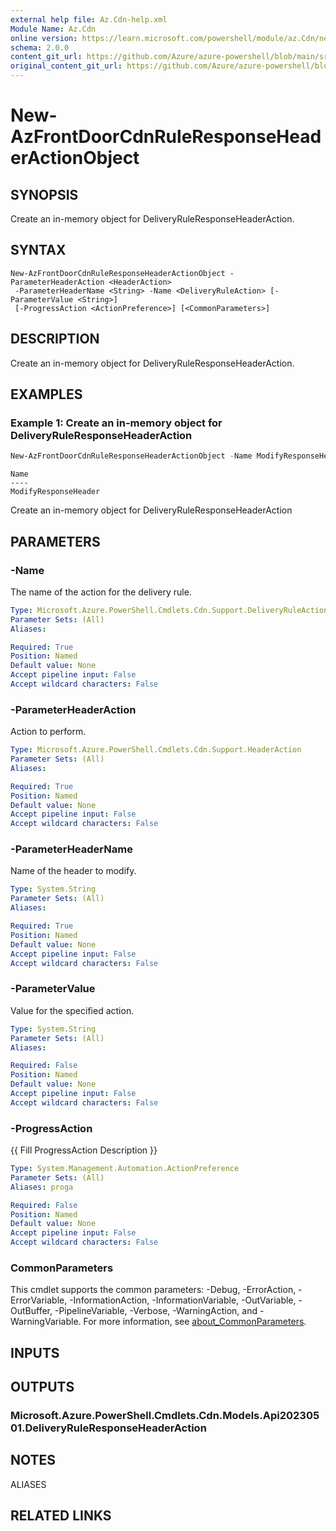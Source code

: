 ```yaml
---
external help file: Az.Cdn-help.xml
Module Name: Az.Cdn
online version: https://learn.microsoft.com/powershell/module/az.Cdn/new-AzFrontDoorCdnRuleResponseHeaderActionObject
schema: 2.0.0
content_git_url: https://github.com/Azure/azure-powershell/blob/main/src/Cdn/Cdn/help/New-AzFrontDoorCdnRuleResponseHeaderActionObject.md
original_content_git_url: https://github.com/Azure/azure-powershell/blob/main/src/Cdn/Cdn/help/New-AzFrontDoorCdnRuleResponseHeaderActionObject.md
---
```


# New-AzFrontDoorCdnRuleResponseHeaderActionObject

## SYNOPSIS
Create an in-memory object for DeliveryRuleResponseHeaderAction.

## SYNTAX

```
New-AzFrontDoorCdnRuleResponseHeaderActionObject -ParameterHeaderAction <HeaderAction>
 -ParameterHeaderName <String> -Name <DeliveryRuleAction> [-ParameterValue <String>]
 [-ProgressAction <ActionPreference>] [<CommonParameters>]
```

## DESCRIPTION
Create an in-memory object for DeliveryRuleResponseHeaderAction.

## EXAMPLES

### Example 1: Create an in-memory object for DeliveryRuleResponseHeaderAction
```powershell
New-AzFrontDoorCdnRuleResponseHeaderActionObject -Name ModifyResponseHeader -ParameterHeaderAction Append -ParameterHeaderName a1 -ParameterValue a1
```

```output
Name
----
ModifyResponseHeader
```

Create an in-memory object for DeliveryRuleResponseHeaderAction

## PARAMETERS

### -Name
The name of the action for the delivery rule.

```yaml
Type: Microsoft.Azure.PowerShell.Cmdlets.Cdn.Support.DeliveryRuleAction
Parameter Sets: (All)
Aliases:

Required: True
Position: Named
Default value: None
Accept pipeline input: False
Accept wildcard characters: False
```

### -ParameterHeaderAction
Action to perform.

```yaml
Type: Microsoft.Azure.PowerShell.Cmdlets.Cdn.Support.HeaderAction
Parameter Sets: (All)
Aliases:

Required: True
Position: Named
Default value: None
Accept pipeline input: False
Accept wildcard characters: False
```

### -ParameterHeaderName
Name of the header to modify.

```yaml
Type: System.String
Parameter Sets: (All)
Aliases:

Required: True
Position: Named
Default value: None
Accept pipeline input: False
Accept wildcard characters: False
```

### -ParameterValue
Value for the specified action.

```yaml
Type: System.String
Parameter Sets: (All)
Aliases:

Required: False
Position: Named
Default value: None
Accept pipeline input: False
Accept wildcard characters: False
```

### -ProgressAction
{{ Fill ProgressAction Description }}

```yaml
Type: System.Management.Automation.ActionPreference
Parameter Sets: (All)
Aliases: proga

Required: False
Position: Named
Default value: None
Accept pipeline input: False
Accept wildcard characters: False
```

### CommonParameters
This cmdlet supports the common parameters: -Debug, -ErrorAction, -ErrorVariable, -InformationAction, -InformationVariable, -OutVariable, -OutBuffer, -PipelineVariable, -Verbose, -WarningAction, and -WarningVariable. For more information, see [about_CommonParameters](http://go.microsoft.com/fwlink/?LinkID=113216).

## INPUTS

## OUTPUTS

### Microsoft.Azure.PowerShell.Cmdlets.Cdn.Models.Api20230501.DeliveryRuleResponseHeaderAction

## NOTES

ALIASES

## RELATED LINKS
